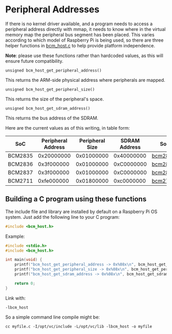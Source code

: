 # Peripheral Addresses

If there is no kernel driver available, and a program needs to access a peripheral address directly with mmap, it needs to know where in the virtual memory map the peripheral bus segment has been placed. This varies according to which model of Raspberry Pi is being used, so there are three helper functions in [bcm_host.c](https://github.com/raspberrypi/userland/blob/3fd8527eefd8790b4e8393458efc5f94eb21a615/host_applications/linux/libs/bcm_host/bcm_host.c) to help provide platform independence.

**Note**: please use these functions rather than hardcoded values, as this will ensure future compatibility.

`unsigned bcm_host_get_peripheral_address()`

This returns the ARM-side physical address where peripherals are mapped.

`unsigned bcm_host_get_peripheral_size()`

This returns the size of the peripheral's space.

`unsigned bcm_host_get_sdram_address()`

This returns the bus address of the SDRAM.

Here are the current values as of this writing, in table form:

| SoC | Peripheral Address | Peripheral Size | SDRAM Address | Source |
| --- | --- | --- | --- | --- |
| BCM2835 | 0x20000000 | 0x01000000 | 0x40000000 | [bcm2835.dtsi](https://github.com/raspberrypi/linux/blob/7f465f823c2ecbade5877b8bbcb2093a8060cb0e/arch/arm/boot/dts/bcm2835.dtsi#L21) |
| BCM2836 | 0x3f000000 | 0x01000000 | 0xC0000000 | [bcm2836.dtsi](https://github.com/raspberrypi/linux/blob/7f465f823c2ecbade5877b8bbcb2093a8060cb0e/arch/arm/boot/dts/bcm2836.dtsi#L10) |
| BCM2837 | 0x3f000000 | 0x01000000 | 0xC0000000 | [bcm2837.dtsi](https://github.com/raspberrypi/linux/blob/7f465f823c2ecbade5877b8bbcb2093a8060cb0e/arch/arm/boot/dts/bcm2837.dtsi#L9) |
| BCM2711 | 0xfe000000 | 0x01800000 | 0xc0000000 | [bcm2711.dtsi](https://github.com/raspberrypi/linux/blob/7f465f823c2ecbade5877b8bbcb2093a8060cb0e/arch/arm/boot/dts/bcm2711.dtsi#L41) |

## Building a C program using these functions

The include file and library are installed by default on a Raspberry Pi OS system. Just add the following line to your C program:
```C
#include <bcm_host.h>
```

Example:
```C
#include <stdio.h>
#include <bcm_host.h>

int main(void) {
    printf("bcm_host_get_peripheral_address -> 0x%08x\n", bcm_host_get_peripheral_address());
    printf("bcm_host_get_peripheral_size -> 0x%08x\n", bcm_host_get_peripheral_size());
    printf("bcm_host_get_sdram_address -> 0x%08x\n", bcm_host_get_sdram_address());

    return 0;
}
```

Link with:
```
-lbcm_host
```
So a simple command line compile might be:
```shell
cc myfile.c -I/opt/vc/include -L/opt/vc/lib -lbcm_host -o myfile
```
